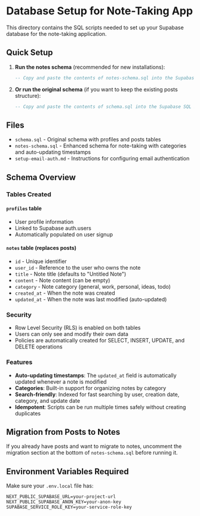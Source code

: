 # Database Setup for Note-Taking App

This directory contains the SQL scripts needed to set up your Supabase database for the note-taking application.

## Quick Setup

1. **Run the notes schema** (recommended for new installations):
   ```sql
   -- Copy and paste the contents of notes-schema.sql into the Supabase SQL Editor
   ```

2. **Or run the original schema** (if you want to keep the existing posts structure):
   ```sql
   -- Copy and paste the contents of schema.sql into the Supabase SQL Editor
   ```

## Files

- `schema.sql` - Original schema with profiles and posts tables
- `notes-schema.sql` - Enhanced schema for note-taking with categories and auto-updating timestamps
- `setup-email-auth.md` - Instructions for configuring email authentication

## Schema Overview

### Tables Created

#### `profiles` table
- User profile information
- Linked to Supabase auth.users
- Automatically populated on user signup

#### `notes` table (replaces posts)
- `id` - Unique identifier
- `user_id` - Reference to the user who owns the note
- `title` - Note title (defaults to "Untitled Note")
- `content` - Note content (can be empty)
- `category` - Note category (general, work, personal, ideas, todo)
- `created_at` - When the note was created
- `updated_at` - When the note was last modified (auto-updated)

### Security

- Row Level Security (RLS) is enabled on both tables
- Users can only see and modify their own data
- Policies are automatically created for SELECT, INSERT, UPDATE, and DELETE operations

### Features

- **Auto-updating timestamps**: The `updated_at` field is automatically updated whenever a note is modified
- **Categories**: Built-in support for organizing notes by category
- **Search-friendly**: Indexed for fast searching by user, creation date, category, and update date
- **Idempotent**: Scripts can be run multiple times safely without creating duplicates

## Migration from Posts to Notes

If you already have posts and want to migrate to notes, uncomment the migration section at the bottom of `notes-schema.sql` before running it.

## Environment Variables Required

Make sure your `.env.local` file has:

```
NEXT_PUBLIC_SUPABASE_URL=your-project-url
NEXT_PUBLIC_SUPABASE_ANON_KEY=your-anon-key
SUPABASE_SERVICE_ROLE_KEY=your-service-role-key
```